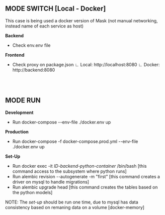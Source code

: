 ## MODE SWITCH [Local - Docker]
This case is being used a docker version of Mask (not manual networking, instead name of each service as host)

**Backend**
- Check env.env file

**Frontend**
- Check proxy on package.json
    ∟ Local:    http://localhost:8080
    ∟ Docker:   http://backend:8080

<br>
<br>

## MODE RUN
**Development**
- Run docker-compose --env-file ./docker.env up

**Production**
- Run docker-compose -f docker-compose.prod.yml --env-file ./docker.env up


**Set-Up**
- Run docker exec -it *ID-backend-python-container* /bin/bash [this command access to the subsystem where python runs]
- Run alembic revision --autogenerate -m "first"              [this command creates a driver on mysql to handle migrations]
- Run alembic upgrade head                                    [this command creates the tables based on the python models]

NOTE: The *set-up* should be run one time, due to mysql has data consistency based on remaning data on a volume [docker-memory]